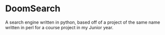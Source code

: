DoomSearch
==========

A search engine written in python, based off of a project of the same name written in perl for a course project in my Junior year.
